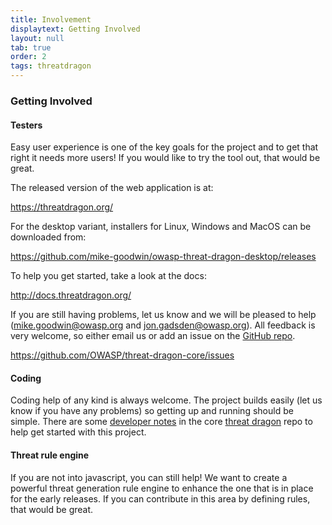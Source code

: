 ```yaml
---
title: Involvement
displaytext: Getting Involved
layout: null
tab: true
order: 2
tags: threatdragon
---
```


### Getting Involved
#### Testers
Easy user experience is one of the key goals for the project and to get that right it needs more users!
If you would like to try the tool out, that would be great.

The released version of the web application is at:

https://threatdragon.org/

For the desktop variant, installers for Linux, Windows and MacOS can be downloaded from:

https://github.com/mike-goodwin/owasp-threat-dragon-desktop/releases

To help you get started, take a look at the docs:

http://docs.threatdragon.org/

If you are still having problems, let us know and we will be pleased to help (mike.goodwin@owasp.org and 
jon.gadsden@owasp.org). All feedback is very welcome, so either email us or add an issue on the
[GitHub repo](https://github.com/OWASP/threat-dragon-core/issues).

https://github.com/OWASP/threat-dragon-core/issues

#### Coding
Coding help of any kind is always welcome. The project builds easily (let us know if you have any problems)
so getting up and running should be simple.  There are some
[developer notes](https://github.com/OWASP/threat-dragon-core/blob/main/dev-notes.md) in the core
[threat dragon](https://github.com/OWASP/threat-dragon-core) repo to help get started with this project.

#### Threat rule engine
If you are not into javascript, you can still help! We want to create a powerful threat generation rule engine
to enhance the one that is in place for the early releases. If you can contribute in this area by
defining rules, that would be great.
